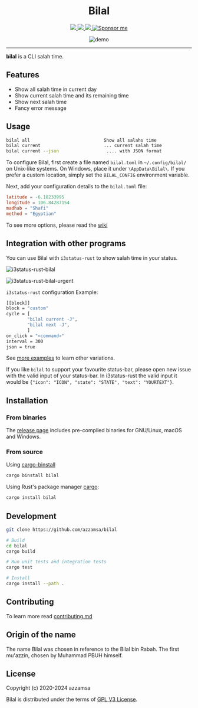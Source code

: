 <div align="center">
<h1>Bilal</h1>

<a href="https://github.com/azzamsa/bilal/workflows/ci.yml">
<img src="https://github.com/azzamsa/bilal/workflows/ci/badge.svg">
</a>
<a href="https://crates.io/crates/bilal">
<img src="https://img.shields.io/crates/v/bilal.svg">
</a>
<a href="https://docs.rs/bilal/">
<img src="https://docs.rs/bilal/badge.svg">
</a>
<a href="https://azzamsa.com/support/"><img alt="Sponsor me" src="https://img.shields.io/badge/Sponsor%20Me-%F0%9F%92%96-ff69b4">
</a>
<p></p>

![demo](docs/demo.gif)

</div>

---

**bilal** is a CLI salah time.

## Features

- Show all salah time in current day
- Show current salah time and its remaining time
- Show next salah time
- Fancy error message

## Usage

```bash
bilal all                            Show all salahs time
bilal current                        ... current salah time
bilal current --json                  .... with JSON format
```

To configure Bilal, first create a file named `bilal.toml` in `~/.config/bilal/` on Unix-like systems. On Windows, place it under `\AppData\Bilal\`. If you prefer a custom location, simply set the `BILAL_CONFIG` environment variable.

Next, add your configuration details to the `bilal.toml` file:

```toml
latitude = -6.18233995
longitude = 106.84287154
madhab = "Shafi"
method = "Egyptian"
```

To see more options, please read the [wiki](docs/wiki.md)

## Integration with other programs

You can use Bilal with `i3status-rust` to show salah time in your status.

![i3status-rust-bilal](docs/i3status-rust.png)

![i3status-rust-bilal-urgent](docs/i3status-rust-urgent.png)

`i3status-rust` configuration Example:

```bash
[[block]]
block = "custom"
cycle = [
        "bilal current -J",
        "bilal next -J",
        ]
on_click = "<command>"
interval = 300
json = true
```

See [more examples](examples/) to learn other variations.

If you like `bilal` to support your favourite status-bar, please open new issue
with the valid input of your status-bar. In i3status-rust
the valid input it would be `{"icon": "ICON", "state": "STATE", "text": "YOURTEXT"}`.

## Installation

### From binaries

The [release page](https://github.com/azzamsa/bilal/releases) includes
pre-compiled binaries for GNU/Linux, macOS and Windows.

### From source

Using [cargo-binstall](https://github.com/cargo-bins/cargo-binstall)

```bash
cargo binstall bilal
```

Using Rust's package manager [cargo](https://github.com/rust-lang/cargo):

```bash
cargo install bilal
```

## Development

```bash
git clone https://github.com/azzamsa/bilal

# Build
cd bilal
cargo build

# Run unit tests and integration tests
cargo test

# Install
cargo install --path .
```

## Contributing

To learn more read [contributing.md](docs/dev/contributing.md)

## Origin of the name

The name Bilal was chosen in reference to the Bilal bin Rabah. The first
mu'azzin, chosen by Muhammad PBUH himself.

## License

Copyright (c) 2020-2024 azzamsa

Bilal is distributed under the terms of [GPL V3 License](LICENSE).
